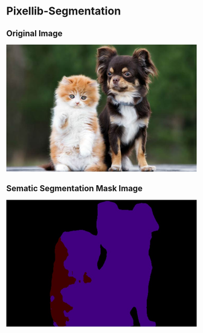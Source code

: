 # Pixellib-Segmentation
## Original Image
![alt text](https://github.com/omeryentur/Pixellib-Segmentation/blob/main/input_image.jpg)

## Sematic Segmentation Mask Image
![alt text](https://github.com/omeryentur/Pixellib-Segmentation/blob/main/output_mask.jpg)
